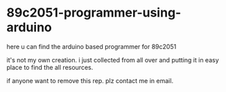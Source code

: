 # 89c2051-programmer-using-arduino
here u can find the arduino based programmer for 89c2051 

it's not my own creation.
i just collected from all over and putting it in easy place to find the all resources.

if anyone want to remove this rep. plz contact me in email.
